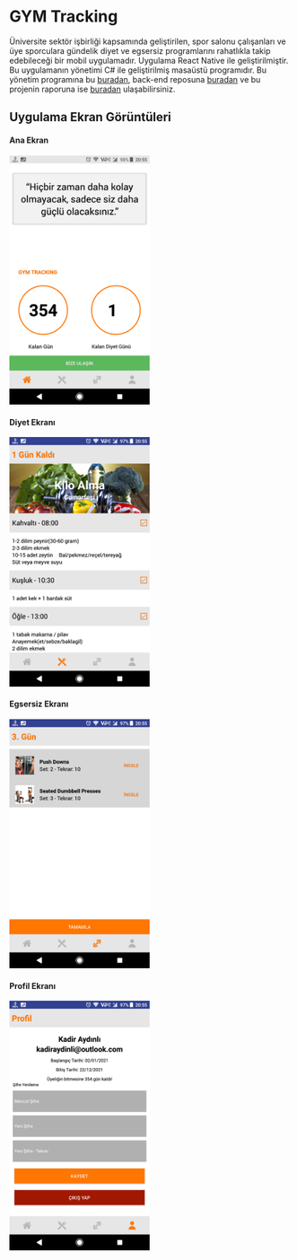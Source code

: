 # GYM Tracking

Üniversite sektör işbirliği kapsamında geliştirilen, spor salonu çalışanları ve üye sporculara gündelik diyet ve egsersiz programlarını rahatlıkla takip edebileceği bir mobil uygulamadır. Uygulama React Native ile geliştirilmiştir. Bu uygulamanın yönetimi C# ile geliştirilmiş masaüstü programıdır. Bu yönetim programına bu [buradan](https://github.com/YavuzGuloglu/GYM "buradan"), back-end reposuna [buradan](https://github.com/kadiraydinli/gymtrackingapp "buradan") ve bu projenin raporuna ise [buradan](https://drive.google.com/file/d/15sU_LWC6GhBgrN2SVdOL_1aB-xOThUj5/view "buradan") ulaşabilirsiniz.


## Uygulama Ekran Görüntüleri

#### Ana Ekran
<img src="/screenshots/home.png" width="250">

#### Diyet Ekranı
<img src="/screenshots/diet.png" width="250">

#### Egsersiz Ekranı
<img src="/screenshots/exercise.png" width="250">

#### Profil Ekranı
<img src="/screenshots/profile.png" width="250">
